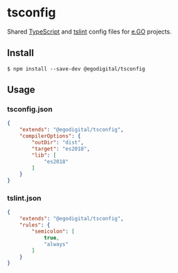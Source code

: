 # tsconfig

Shared [TypeScript](https://www.typescriptlang.org/docs/handbook/tsconfig-json.html) and [tslint](https://palantir.github.io/tslint/) config files for [e.GO](https://e-go-digital.com/) projects.

## Install

```
$ npm install --save-dev @egodigital/tsconfig
```

## Usage

### tsconfig.json

```json
{
    "extends": "@egodigital/tsconfig",
    "compilerOptions": {
        "outDir": "dist",
        "target": "es2018",
        "lib": [
            "es2018"
        ]
    }
}
```

### tslint.json

```json
{
    "extends": "@egodigital/tsconfig",
    "rules": {
        "semicolon": [
            true,
            "always"
        ]
    }
}
```

